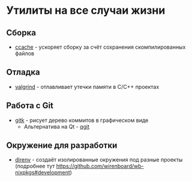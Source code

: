 Утилиты на все случаи жизни
===========================

Сборка
------

 * [ccache](https://ccache.dev/) - ускоряет сборку за счёт сохранения скомпилированных файлов

Отладка
-------

 * [valgrind](https://valgrind.org/) - отлавливает утечки памяти в С/С++ проектах


Работа с Git
------------

  * [gitk](https://git-scm.com/docs/gitk/) - рисует дерево коммитов в графическом виде
    * Альтернатива на Qt - [qgit](https://github.com/tibirna/qgit)

Окружение для разработки
------------------------

 * [direnv](https://direnv.net/) - создаёт изолированные окружения под разные проекты (подробнее тут https://github.com/wirenboard/wb-nixpkgs#development)
